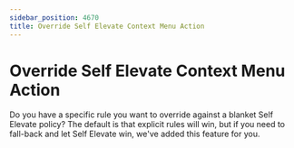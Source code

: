 ```yaml
---
sidebar_position: 4670
title: Override Self Elevate Context Menu Action
---
```


# Override Self Elevate Context Menu Action

Do you have a specific rule you want to override against a blanket Self Elevate policy? The default is that explicit rules will win, but if you need to fall-back and let Self Elevate win, we've added this feature for you.
